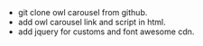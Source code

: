 ##
* git clone owl carousel from github.
* add owl carousel link and script in html.
* add jquery for customs and font awesome cdn.